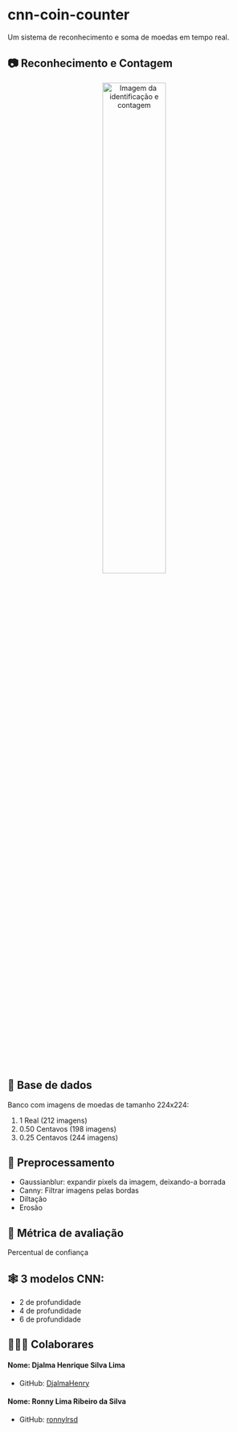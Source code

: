 # cnn-coin-counter
Um sistema de reconhecimento e soma de moedas em tempo real.

## 📷 Reconhecimento e Contagem

<p align="center">
  <img alt="Imagem da identificação e contagem" src="https://github.com/DjalmaHenry/cnn-coin-counter/assets/63603061/d921e670-7b2a-40e9-b754-eb729a5cd007" width="50%">
</p>

## 💾 Base de dados
Banco com imagens de moedas de tamanho 224x224:
1. 1 Real (212 imagens)
2. 0.50 Centavos (198 imagens)
3. 0.25 Centavos (244 imagens)

## 🔬 Preprocessamento
- Gaussianblur: expandir pixels da imagem, deixando-a borrada
- Canny: Filtrar imagens pelas bordas
- Diltação
- Erosão

## 📏 Métrica de avaliação
Percentual de confiança

## 🕸️ 3 modelos CNN:
- 2 de profundidade
- 4 de profundidade
- 6 de profundidade

## 👨‍👦‍👦 Colaborares
#### Nome: Djalma Henrique Silva Lima
- GitHub: [DjalmaHenry](https://github.com/DjalmaHenry)
#### Nome: Ronny Lima Ribeiro da Silva
- GitHub: [ronnylrsd](https://github.com/ronnylrsd)
